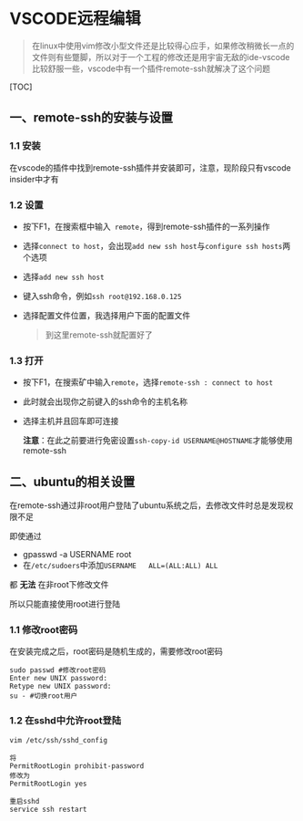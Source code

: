 # VSCODE远程编辑

> 在linux中使用vim修改小型文件还是比较得心应手，如果修改稍微长一点的文件则有些蹩脚，所以对于一个工程的修改还是用宇宙无敌的ide-vscode比较舒服一些，vscode中有一个插件remote-ssh就解决了这个问题

[TOC]

## 一、remote-ssh的安装与设置

### 1.1 安装

在vscode的插件中找到remote-ssh插件并安装即可，注意，现阶段只有vscode insider中才有

### 1.2 设置

* 按下F1，在搜索框中输入` remote`，得到remote-ssh插件的一系列操作

* 选择`connect to host`，会出现`add new ssh host`与`configure ssh hosts`两个选项

* 选择`add new ssh host`

* 键入ssh命令，例如`ssh root@192.168.0.125`

* 选择配置文件位置，我选择用户下面的配置文件

  > 到这里remote-ssh就配置好了

### 1.3 打开

* 按下F1，在搜索矿中输入`remote`，选择`remote-ssh : connect to host`

* 此时就会出现你之前键入的ssh命令的主机名称

* 选择主机并且回车即可连接

  **注意**：在此之前要进行免密设置`ssh-copy-id USERNAME@HOSTNAME`才能够使用remote-ssh



## 二、ubuntu的相关设置

在remote-ssh通过非root用户登陆了ubuntu系统之后，去修改文件时总是发现权限不足

即使通过

* gpasswd -a USERNAME root
* 在`/etc/sudoers`中添加`USERNAME 	ALL=(ALL:ALL) ALL`

都 **无法** 在非root下修改文件

所以只能直接使用root进行登陆

### 1.1 修改root密码

在安装完成之后，root密码是随机生成的，需要修改root密码

```
sudo passwd #修改root密码
Enter new UNIX password: 
Retype new UNIX password:
su - #切换root用户
```

### 1.2 在sshd中允许root登陆

```
vim /etc/ssh/sshd_config

将
PermitRootLogin prohibit-password
修改为
PermitRootLogin yes

重启sshd
service ssh restart
```



